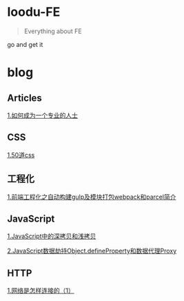 # Ioodu-FE
> Everything about FE

go and get it

# blog
## Articles
[1.如何成为一个专业的人士](https://github.com/chinadbo/web-front-end/issues/4)
## CSS
[1.50道css](https://github.com/chinadbo/web-front-end/issues/5)
## 工程化
[1.前端工程化之自动构建gulp及模块打包webpack和parcel简介](https://github.com/chinadbo/web-front-end/issues/6)
## JavaScript
[1.JavaScript中的深拷贝和浅拷贝](https://github.com/chinadbo/web-front-end/issues/7)

[2.JavaScript数据劫持Object.defineProperty和数据代理Proxy](https://github.com/chinadbo/web-front-end/issues/10)
## HTTP
[1.网络是怎样连接的（1）](https://github.com/chinadbo/web-front-end/issues/8)
